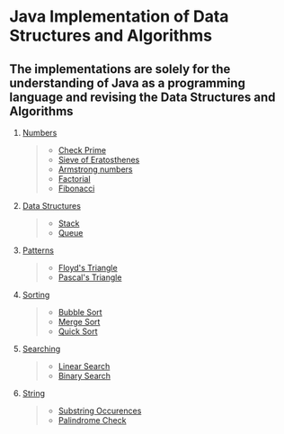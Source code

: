 # Java Implementation of Data Structures and Algorithms

## The implementations are solely for the understanding of Java as a programming language and revising the Data Structures and Algorithms

1. [Numbers](./numbers/)
   > - [Check Prime](./numbers/Prime.java)
   > - [Sieve of Eratosthenes](./numbers/SieveOfEratosthenes.java)
   > - [Armstrong numbers](./numbers/Armstrong.java)
   > - [Factorial](./numbers/Factorial.java)
   > - [Fibonacci](./numbers/Fibonacci.java)
2. [Data Structures](./data-structures)
   > - [Stack](./data-structures/Stack.java)
   > - [Queue](./data-structures/Queue.java)
3. [Patterns](./patterns/)
   > - [Floyd's Triangle](./patterns/FloydTriangle.java)
   > - [Pascal's Triangle](./patterns/PascalsTriangle.java)
4. [Sorting](./sorting/)
   > - [Bubble Sort](./sorting/BubbleSort.java)
   > - [Merge Sort](./sorting/MergeSort.java)
   > - [Quick Sort](./sorting/QuickSort.java)
5. [Searching](./searching/)
   > - [Linear Search](./searching/Linear.java)
   > - [Binary Search](./searching/Binary.java)
6. [String](./strings/)
   > - [Substring Occurences](./strings/Substring.java)
   > - [Palindrome Check](./strings/Palindrome.java)
